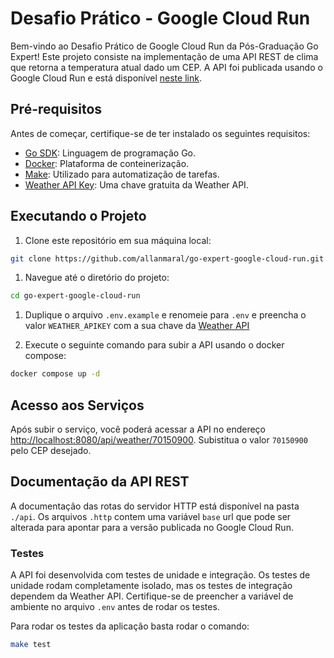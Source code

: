 # Desafio Prático - Google Cloud Run

Bem-vindo ao Desafio Prático de Google Cloud Run da Pós-Graduação Go Expert! Este projeto consiste na implementação de uma API REST de clima que retorna a temperatura atual dado um CEP. A API foi publicada usando o Google Cloud Run e está disponível [neste link](https://go-expert-google-cloud-run-weather-api-3vpr3ze2ra-uc.a.run.app/api/weather/70150900).

## Pré-requisitos

Antes de começar, certifique-se de ter instalado os seguintes requisitos:

- [Go SDK](https://golang.org/dl/): Linguagem de programação Go.
- [Docker](https://docs.docker.com/get-docker/): Plataforma de conteinerização.
- [Make](https://www.gnu.org/software/make/): Utilizado para automatização de tarefas.
- [Weather API Key](https://www.weatherapi.com/): Uma chave gratuita da Weather API.

## Executando o Projeto

1. Clone este repositório em sua máquina local:

```bash
git clone https://github.com/allanmaral/go-expert-google-cloud-run.git
```

1. Navegue até o diretório do projeto:

```bash
cd go-expert-google-cloud-run
```

1. Duplique o arquivo `.env.example` e renomeie para `.env` e preencha o valor `WEATHER_APIKEY` com a sua chave da [Weather API](https://www.weatherapi.com/)

1. Execute o seguinte comando para subir a API usando o docker compose:

```bash
docker compose up -d
```

## Acesso aos Serviços

Após subir o serviço, você poderá acessar a API no endereço [http://localhost:8080/api/weather/70150900](http://localhost:8080/api/weather/70150900). Subistitua o valor `70150900` pelo CEP desejado.

## Documentação da API REST

A documentação das rotas do servidor HTTP está disponível na pasta `./api`. Os arquivos `.http` contem uma variável `base` url que pode ser alterada para apontar para a versão publicada no Google Cloud Run.

### Testes

A API foi desenvolvida com testes de unidade e integração. Os testes de unidade rodam completamente isolado, mas os testes de integração dependem da Weather API. Certifique-se de preencher a variável de ambiente no arquivo `.env` antes de rodar os testes.

Para rodar os testes da aplicação basta rodar o comando:

```bash
make test
```
